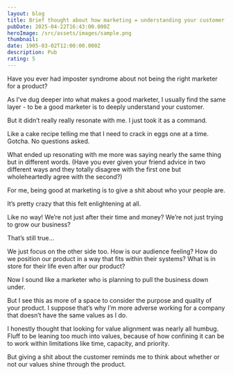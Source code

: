 ```yaml
---
layout: blog
title: Brief thought about how marketing = understanding your customer
pubDate: 2025-04-22T16:43:00.000Z
heroImage: /src/assets/images/sample.png
thumbnail: 
date: 1905-03-02T12:00:00.000Z
description: Pub
rating: 5
---
```




Have you ever had imposter syndrome about not being the right marketer for a product?

As I’ve dug deeper into what makes a good marketer, I usually find the same layer - to be a good marketer is to deeply understand your customer.

But it didn’t really really resonate with me. I just took it as a command.

Like a cake recipe telling me that I need to crack in eggs one at a time. Gotcha. No questions asked.

What ended up resonating with me more was saying nearly the same thing but in different words. (Have you ever given your friend advice in two different ways and they totally disagree with the first one but wholeheartedly agree with the second?)

For me, being good at marketing is to give a shit about who your people are.

It’s pretty crazy that this felt enlightening at all.

Like no way! We’re not just after their time and money? We’re not just trying to grow our business?

That’s still true…

We just focus on the other side too. How is our audience feeling? How do we position our product in a way that fits within their systems? What is in store for their life even after our product?

Now I sound like a marketer who is planning to pull the business down under.

But I see this as more of a space to consider the purpose and quality of your product. I suppose that’s why I’m more adverse working for a company that doesn’t have the same values as I do.

I honestly thought that looking for value alignment was nearly all humbug. Fluff to be leaning too much into values, because of how confining it can be to work within limitations like time, capacity, and priority.

But giving a shit about the customer reminds me to think about whether or not our values shine through the product.
